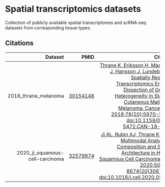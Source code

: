# Spatial transcriptomics datasets

Collection of publicly available spatial transcriptomes and scRNA-seq datasets
from corresponding tissue types.

## Citations

| Dataset | PMID | Citation |
|-:|-:|-:|
| 2018_thrane_melanoma | [30154148](https://pubmed.ncbi.nlm.nih.gov/30154148/) | [Thrane K, Eriksson H, Maaskola J, Hansson J, Lundeberg J. Spatially Resolved Transcriptomics Enables Dissection of Genetic Heterogeneity in Stage III Cutaneous Malignant Melanoma. Cancer Res. 2018;78(20):5970-5979. doi:10.1158/0008-5472.CAN-18-0747](https://cancerres.aacrjournals.org/content/78/20/5970.short) |
| 2020_ji_squamous-cell-carcinoma | [32579974](https://pubmed.ncbi.nlm.nih.gov/32579974/) | [Ji AL, Rubin AJ, Thrane K, et al. Multimodal Analysis of Composition and Spatial Architecture in Human Squamous Cell Carcinoma. Cell. 2020;S0092-8674(20)30672-3. doi:10.1016/j.cell.2020.05.039](https://www.sciencedirect.com/science/article/pii/S0092867420306723) |
